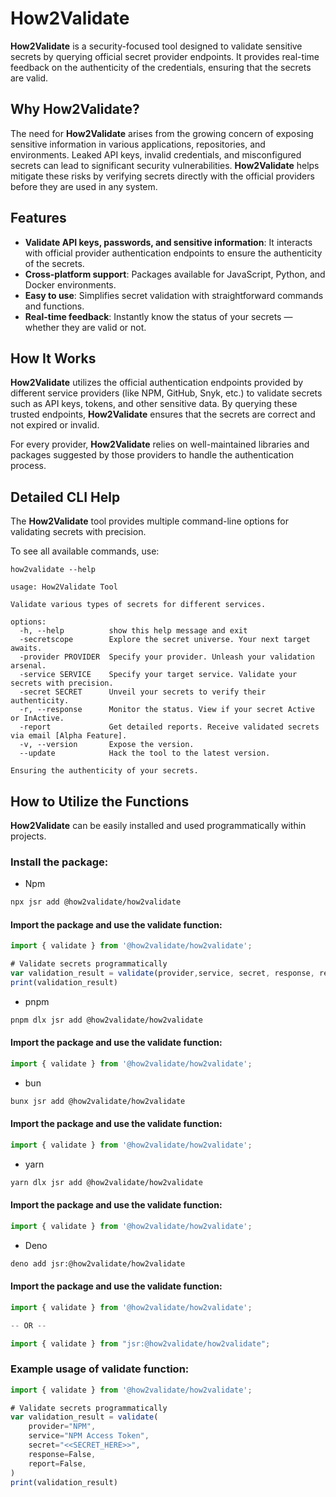 # How2Validate

**How2Validate** is a security-focused tool designed to validate sensitive secrets by querying official secret provider endpoints. It provides real-time feedback on the authenticity of the credentials, ensuring that the secrets are valid.

## Why How2Validate?
The need for **How2Validate** arises from the growing concern of exposing sensitive information in various applications, repositories, and environments. Leaked API keys, invalid credentials, and misconfigured secrets can lead to significant security vulnerabilities. **How2Validate** helps mitigate these risks by verifying secrets directly with the official providers before they are used in any system.

## Features

- **Validate API keys, passwords, and sensitive information**: It interacts with official provider authentication endpoints to ensure the authenticity of the secrets.
- **Cross-platform support**: Packages available for JavaScript, Python, and Docker environments.
- **Easy to use**: Simplifies secret validation with straightforward commands and functions.
- **Real-time feedback**: Instantly know the status of your secrets — whether they are valid or not.

## How It Works

**How2Validate** utilizes the official authentication endpoints provided by different service providers (like NPM, GitHub, Snyk, etc.) to validate secrets such as API keys, tokens, and other sensitive data. By querying these trusted endpoints, **How2Validate** ensures that the secrets are correct and not expired or invalid.

For every provider, **How2Validate** relies on well-maintained libraries and packages suggested by those providers to handle the authentication process.

## Detailed CLI Help

The **How2Validate** tool provides multiple command-line options for validating secrets with precision.

To see all available commands, use:

```npm
how2validate --help

usage: How2Validate Tool

Validate various types of secrets for different services.

options:
  -h, --help          show this help message and exit
  -secretscope        Explore the secret universe. Your next target awaits.
  -provider PROVIDER  Specify your provider. Unleash your validation arsenal.
  -service SERVICE    Specify your target service. Validate your secrets with precision.
  -secret SECRET      Unveil your secrets to verify their authenticity.
  -r, --response      Monitor the status. View if your secret Active or InActive.
  -report             Get detailed reports. Receive validated secrets via email [Alpha Feature].
  -v, --version       Expose the version.
  --update            Hack the tool to the latest version.

Ensuring the authenticity of your secrets.
```

## How to Utilize the Functions

**How2Validate** can be easily installed and used programmatically within projects.

### Install the package:


- Npm

```bash
npx jsr add @how2validate/how2validate
```

#### Import the package and use the validate function:

```js
import { validate } from '@how2validate/how2validate';

# Validate secrets programmatically
var validation_result = validate(provider,service, secret, response, report, isBrowser)
print(validation_result)

```


- pnpm

```bash
pnpm dlx jsr add @how2validate/how2validate
```

#### Import the package and use the validate function:

```js
import { validate } from '@how2validate/how2validate';
```


- bun

```bash
bunx jsr add @how2validate/how2validate
```

#### Import the package and use the validate function:

```js
import { validate } from '@how2validate/how2validate';
```


- yarn

```bash
yarn dlx jsr add @how2validate/how2validate
```

#### Import the package and use the validate function:

```js
import { validate } from '@how2validate/how2validate';
```


- Deno

```bash
deno add jsr:@how2validate/how2validate
```

#### Import the package and use the validate function:

```js
import { validate } from '@how2validate/how2validate';

-- OR --

import { validate } from "jsr:@how2validate/how2validate";
```

### Example usage of validate function:

```js
import { validate } from '@how2validate/how2validate';

# Validate secrets programmatically
var validation_result = validate(
    provider="NPM",
    service="NPM Access Token",
    secret="<<SECRET_HERE>>",
    response=False,
    report=False,
)
print(validation_result)

```